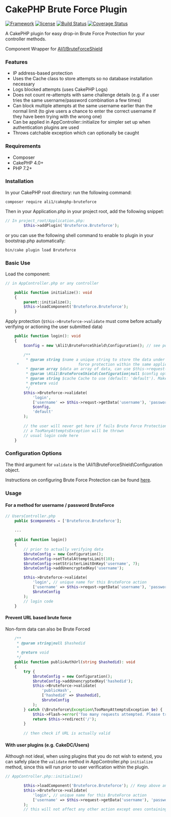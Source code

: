 # CakePHP Brute Force Plugin

[![Framework](https://img.shields.io/badge/Framework-CakePHP%204.x-orange.svg)](http://cakephp.org)
[![license](https://img.shields.io/github/license/ali1/cakephp-bruteforce.svg?maxAge=2592000)](/blob/master/LICENSE)
[![Build Status](https://travis-ci.org/Ali1/cakephp-bruteforce.svg?branch=master)](https://travis-ci.org/Ali1/cakephp-bruteforce)
[![Coverage Status](https://coveralls.io/repos/github/Ali1/cakephp-bruteforce/badge.svg?branch=master)](https://coveralls.io/github/Ali1/cakephp-bruteforce?branch=master)

A CakePHP plugin for easy drop-in Brute Force Protection for your controller methods.

Component Wrapper for [Ali1/BruteForceShield](https://github.com/Ali1/BruteForceShield)

### Features
* IP address-based protection
* Uses the Cache class to store attempts so no database installation necessary
* Logs blocked attempts (uses CakePHP Logs)
* Does not count re-attempts with same challenge details (e.g. if a user tries the same username/password combination a few times)
* Can block multiple attempts at the same username earlier than the normal limit (to give users a chance to enter the correct username if they have been trying with the wrong one)
* Can be applied in AppController::initialize for simpler set up when authentication plugins are used
* Throws catchable exception which can optionally be caught

### Requirements

* Composer
* CakePHP 4.0+
* PHP 7.2+

### Installation

In your CakePHP root directory: run the following command:

```
composer require ali1/cakephp-bruteforce
```

Then in your Application.php in your project root, add the following snippet:

```php
// In project_root/Application.php:
        $this->addPlugin('Bruteforce.Bruteforce');
```

or you can use the following shell command to enable to plugin in your bootstrap.php automatically:

```
bin/cake plugin load Bruteforce
```

### Basic Use

Load the component:
````php
// in AppController.php or any controller

    public function initialize(): void
    {
        parent::initialize();
        $this->loadComponent('Bruteforce.Bruteforce');
    }
````

Apply protection (`$this->Bruteforce->validate` must come before actually verifying or actioning the user submitted data)

````php
    public function login(): void
    {
        $config = new \Ali1\BruteForceShield\Configuration(); // see possible options below

        /**
         * @param string $name a unique string to store the data under (different $name for different uses of Brute
     *                          force protection within the same application.
         * @param array $data an array of data, can use $this->request->getData()
         * @param \Ali1\BruteForceShield\Configuration|null $config options
         * @param string $cache Cache to use (default: 'default'). Make sure to use one with a duration longer than your time window otherwise you will not be protected.
         * @return void
         */
        $this->Bruteforce->validate(
            'login',
            ['username' => $this->requst->getData('username'), 'password' => $this->requst->getData('password')],
            $config,
            'default'          
        );
        
        // the user will never get here if fails Brute Force Protection
        // a TooManyAttemptsException will be thrown
        // usual login code here
    }
````

### Configuration Options

The third argument for `validate` is the \Ali1\BruteForceShield\Configuration object.

Instructions on configuring Brute Force Protection can be found [here](https://github.com/Ali1/BruteForceShield#configuration).

### Usage

#### For a method for username / password BruteForce

```php
// UsersController.php
    public $components = ['Bruteforce.Bruteforce'];
    
    ...
    
    public function login()
    {
        // prior to actually verifying data
        $bruteConfig = new Configuration();
        $bruteConfig->setTotalAttemptsLimit(10);
        $bruteConfig->setStricterLimitOnKey('username', 7);
        $bruteConfig->addUnencryptedKey('username');

        $this->Bruteforce->validate(
            'login', // unique name for this BruteForce action
            ['username' => $this->requst->getData('username'), 'password' => $this->requst->getData('password')],
            $bruteConfig
        );
        // login code
    }
```

#### Prevent URL based brute force

Non-form data can also be Brute Forced

````php
    /**
     * @param string|null $hashedid
     *
     * @return void
     */
    public function publicAuthUrl(string $hashedid): void
    {
        try {
            $bruteConfig = new Configuration();
            $bruteConfig->addUnencryptedKey('hashedid');
            $this->Bruteforce->validate(
                'publicHash',
                ['hashedid' => $hashedid],
                $bruteConfig
            );
        } catch (\Bruteforce\Exception\TooManyAttemptsException $e) {
            $this->Flash->error('Too many requests attempted. Please try again in a few minutes');
            return $this->redirect('/');
        }
        
        // then check if URL is actually valid
````

#### With user plugins (e.g. CakeDC/Users)

Although not ideal, when using plugins that you do not wish to extend, you can safely place the `validate` method in AppController.php `initialize` method, since this will run prior to user verification within the plugin.

```php
// AppController.php::initialize()

        $this->loadComponent('Bruteforce.Bruteforce'); // Keep above any authentication components if running on initialize (default)
        $this->Bruteforce->validate(
            'login', // unique name for this BruteForce action
            ['username' => $this->request->getData('username'), 'password' => $this->request->getData('password')] // user entered data
        );
        // this will not affect any other action except ones containing POSTed usernames and passwords (empty challenges never get counted or blocked)
```
